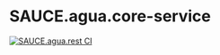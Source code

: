 # SAUCE.agua.core-service

[![SAUCE.agua.rest CI](https://github.com/SAUCE-services/SAUCE.agua.core-service/actions/workflows/maven.yml/badge.svg)](https://github.com/SAUCE-services/SAUCE.agua.core-service/actions/workflows/maven.yml)
